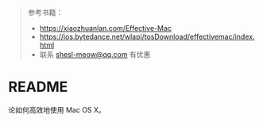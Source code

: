 > 参考书籍：
>
> - https://xiaozhuanlan.com/Effective-Mac
>- https://ios.bytedance.net/wlapi/tosDownload/effectivemac/index.html
> -  联系 shesl-meow@qq.com 有优惠

# README

论如何高效地使用 Mac OS X。